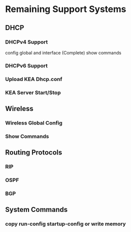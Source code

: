 # Remaining Support Systems

## DHCP

### DHCPv4 Support

config global and interface (Complete)
show commands 

### DHCPv6 Support

### Upload KEA Dhcp.conf

### KEA Server Start/Stop


## Wireless

### Wireless Global Config

### Show Commands

## Routing Protocols

### RIP

### OSPF

### BGP

## System Commands

### copy run-config startup-config or write memory

